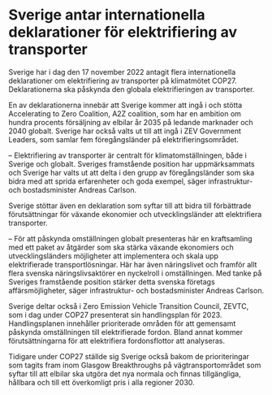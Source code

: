 # Sverige antar internationella deklarationer för elektrifiering av transporter

Sverige har i dag den 17 november 2022 antagit flera internationella deklarationer om elektrifiering av transporter på klimatmötet COP27. Deklarationerna ska påskynda den globala elektrifieringen av transporter.

En av deklarationerna innebär att Sverige kommer att ingå i och stötta Accelerating to Zero Coalition, A2Z coalition, som har en ambition om hundra procents försäljning av elbilar år 2035 på ledande marknader och 2040 globalt. Sverige har också valts ut till att ingå i ZEV Government Leaders, som samlar fem föregångsländer på elektrifieringsområdet.

– Elektrifiering av transporter är centralt för klimatomställningen, både i Sverige och globalt. Sveriges framstående position har uppmärksammats och Sverige har valts ut att delta i den grupp av föregångsländer som ska bidra med att sprida erfarenheter och goda exempel, säger infrastruktur- och bostadsminister Andreas Carlson.

Sverige stöttar även en deklaration som syftar till att bidra till förbättrade förutsättningar för växande ekonomier och utvecklingsländer att elektrifiera transporter.

– För att påskynda omställningen globalt presenteras här en kraftsamling med ett paket av åtgärder som ska stärka växande ekonomiers och utvecklingsländers möjligheter att implementera och skala upp elektrifierade transportlösningar. Här har även näringslivet och framför allt flera svenska näringslivsaktörer en nyckelroll i omställningen. Med tanke på Sveriges framstående position stärker detta svenska företags affärsmöjligheter, säger infrastruktur- och bostadsminister Andreas Carlson.

Sverige deltar också i Zero Emission Vehicle Transition Council, ZEVTC, som i dag under COP27 presenterat sin handlingsplan för 2023. Handlingsplanen innehåller prioriterade områden för att gemensamt påskynda omställningen till elektrifierade fordon. Bland annat kommer förutsättningarna för att elektrifiera fordonsflottor att analyseras.

Tidigare under COP27 ställde sig Sverige också bakom de prioriteringar som tagits fram inom Glasgow Breakthroughs på vägtransportområdet som syftar till att elbilar ska utgöra det nya normala och finnas tillgängliga, hållbara och till ett överkomligt pris i alla regioner 2030.

